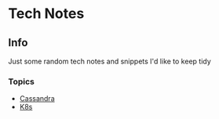 # Tech Notes

## Info
Just some random tech notes and snippets I'd like to keep tidy

### Topics
- [Cassandra](cassandra/)
- [K8s](kubernetes/)